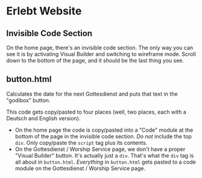 Erlebt Website
==============

Invisible Code Section
----------------------

On the home page, there's an invisible code section. The only way you can see it is by activating Visual Builder and switching to wireframe mode. Scroll down to the bottom of the page, and it should be the last thing you see.

button.html
-----------

Calculates the date for the next Gottesdienst and puts that text in the "godibox" button.

This code gets copy/pasted to four places (well, two places, each with a Deutsch and English version).

* On the home page the code is copy/pasted into a "Code" module at the bottom of the page in the invisible code section. _Do not_ include the top `div`. Only copy/paste the `script` tag plus its contents.
* On the Gottesdienst / Worship Service page, we don't have a proper "Visual Builder" button. It's actually just a `div`. That's what the `div` tag is all about in `button.html`. _Everything_ in `button.html` gets pasted to a code module on the Gottesdienst / Worship Service page.
